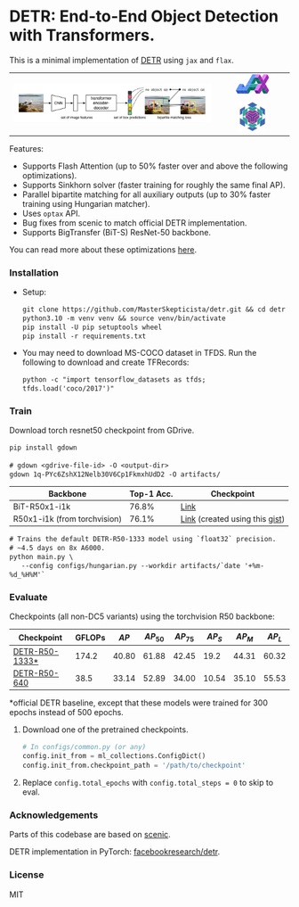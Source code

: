 # DETR: End-to-End Object Detection with Transformers.

This is a minimal implementation of [DETR](https://arxiv.org/abs/2005.12872) using `jax` and `flax`.

<table align="center">
  <tr>
    <td rowspan="2" align="center">
      <img src="https://github.com/MasterSkepticista/detr/raw/main/.github/detr.png" alt="DETR Architecture">
    </td>
    <td align="center" style="padding-bottom: 10px;">
      <img src="https://github.com/MasterSkepticista/detr/raw/main/.github/jax.png" alt="JAX logo" width="50%">
    </td>
  </tr>
  <tr>
    <td align="center">
      <img src="https://github.com/MasterSkepticista/detr/raw/main/.github/flax.png" alt="Flax logo" width="40%">
    </td>
  </tr>
</table>

Features:
* Supports Flash Attention (up to 50% faster over and above the following optimizations).
* Supports Sinkhorn solver (faster training for roughly the same final AP).
* Parallel bipartite matching for all auxiliary outputs (up to 30% faster training using Hungarian matcher).
* Uses `optax` API.
* Bug fixes from scenic to match official DETR implementation.
* Supports BigTransfer (BiT-S) ResNet-50 backbone.

You can read more about these optimizations [here](https://masterskepticista.github.io/portfolio/detr).

### Installation

* Setup:
  ```shell
  git clone https://github.com/MasterSkepticista/detr.git && cd detr
  python3.10 -m venv venv && source venv/bin/activate
  pip install -U pip setuptools wheel
  pip install -r requirements.txt
  ```

* You may need to download MS-COCO dataset in TFDS. Run the following to download
and create TFRecords:
  ```shell
  python -c "import tensorflow_datasets as tfds; tfds.load('coco/2017')"
  ```

### Train

Download torch resnet50 checkpoint from GDrive.

```shell
pip install gdown

# gdown <gdrive-file-id> -O <output-dir>
gdown 1q-PYc6ZshX12Nelb30V6Cp1FkmxhUdD2 -O artifacts/
```

|Backbone|Top-1 Acc.|Checkpoint|
|--------|----------|----|
|BiT-R50x1-i1k|76.8%|[Link](https://drive.google.com/file/d/1iVBV9jghBR2mseSc5z2SB1b8QptI9mju/view?usp=drive_link)|
|R50x1-i1k (from torchvision)|76.1%|[Link](https://drive.google.com/file/d/1q-PYc6ZshX12Nelb30V6Cp1FkmxhUdD2/view?usp=sharing) (created using this [gist](https://gist.github.com/MasterSkepticista/c854bce837a5cb5ca0489bd33b3a2259))|

```shell
# Trains the default DETR-R50-1333 model using `float32` precision.
# ~4.5 days on 8x A6000.
python main.py \
   --config configs/hungarian.py --workdir artifacts/`date '+%m-%d_%H%M'`
```

### Evaluate
Checkpoints (all non-DC5 variants) using the torchvision R50 backbone:

|Checkpoint|GFLOPs|$AP$|$AP_{50}$|$AP_{75}$|$AP_S$|$AP_M$|$AP_L$|
|-|-|-|-|-|-|-|-|
[DETR-R50-1333*](https://drive.google.com/file/d/1fu4M3l88mhiQEUpADoUT2wrSEIZNDSqe/view?usp=sharing)|174.2|40.80|61.88|42.45|19.2|44.31|60.32|
[DETR-R50-640](https://drive.google.com/file/d/1XYV3ULIDwa59AVYSAvBeIOFXwRR_GZ46/view?usp=sharing)|38.5|33.14|52.89|34.00|10.54|35.10|55.53|

\*official DETR baseline, except that these models were trained for 300 epochs instead of 500 epochs.

1. Download one of the pretrained checkpoints.
    ```python
    # In configs/common.py (or any)
    config.init_from = ml_collections.ConfigDict()
    config.init_from.checkpoint_path = '/path/to/checkpoint'
    ```
2. Replace `config.total_epochs` with `config.total_steps = 0` to skip to eval.

### Acknowledgements
Parts of this codebase are based on [scenic](https://github.com/google-research/scenic/).

DETR implementation in PyTorch: [facebookresearch/detr](https://github.com/facebookresearch/detr).

### License
MIT
